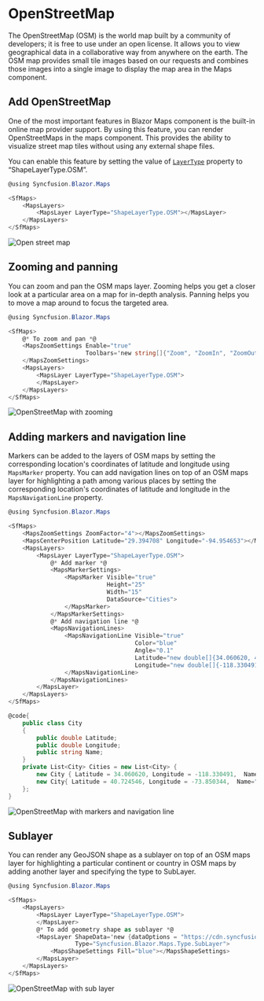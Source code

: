 # OpenStreetMap

The OpenStreetMap (OSM) is the world map built by a community of developers; it is free to use under an open license. It allows you to view geographical data in a collaborative way from anywhere on the earth. The OSM map provides small tile images based on our requests and combines those images into a single image to display the map area in the Maps component.

## Add OpenStreetMap

One of the most important features in Blazor Maps component is the built-in online map provider support. By using this feature, you can render OpenStreetMaps in the maps component. This provides the ability to visualize street map tiles without using any external shape files.

You can enable this feature by setting the value of [`LayerType`](https://help.syncfusion.com/cr/aspnetcore-blazor/Syncfusion.Blazor.Maps.ShapeLayerType.html) property to “ShapeLayerType.OSM”.

```csharp
@using Syncfusion.Blazor.Maps

<SfMaps>
    <MapsLayers>
        <MapsLayer LayerType="ShapeLayerType.OSM"></MapsLayer>
    </MapsLayers>
</SfMaps>
```

![Open street map](../images/MapProviders/OSM.png)

## Zooming and panning

You can zoom and pan the OSM maps layer. Zooming helps you get a closer look at a particular area on a map for in-depth analysis. Panning helps you to move a map around to focus the targeted area.

```csharp
@using Syncfusion.Blazor.Maps

<SfMaps>
    @* To zoom and pan *@
    <MapsZoomSettings Enable="true"
                      Toolbars='new string[]{"Zoom", "ZoomIn", "ZoomOut", "Pan", "Reset" }'>
    </MapsZoomSettings>
    <MapsLayers>
        <MapsLayer LayerType="ShapeLayerType.OSM">
        </MapsLayer>
    </MapsLayers>
</SfMaps>
```

![OpenStreetMap with zooming](../images/MapProviders/osm-zooming.gif)

## Adding markers and navigation line

Markers can be added to the layers of OSM maps by setting the corresponding location's coordinates of latitude and longitude using `MapsMarker` property. You can add navigation lines on top of an OSM maps layer for highlighting a path among various places by setting the corresponding location's coordinates of latitude and longitude in the `MapsNavigationLine` property.

```csharp
@using Syncfusion.Blazor.Maps

<SfMaps>
    <MapsZoomSettings ZoomFactor="4"></MapsZoomSettings>
    <MapsCenterPosition Latitude="29.394708" Longitude="-94.954653"></MapsCenterPosition>
    <MapsLayers>
        <MapsLayer LayerType="ShapeLayerType.OSM">
            @* Add marker *@
            <MapsMarkerSettings>
                <MapsMarker Visible="true"
                            Height="25"
                            Width="15"
                            DataSource="Cities">
                </MapsMarker>
            </MapsMarkerSettings>
            @* Add navigation line *@
            <MapsNavigationLines>
                <MapsNavigationLine Visible="true"
                                    Color="blue"
                                    Angle="0.1"
                                    Latitude="new double[]{34.060620, 40.724546}"
                                    Longitude="new double[]{-118.330491,-73.850344}">
                </MapsNavigationLine>
            </MapsNavigationLines>
        </MapsLayer>
    </MapsLayers>
</SfMaps>

@code{
    public class City
    {
        public double Latitude;
        public double Longitude;
        public string Name;
    }
    private List<City> Cities = new List<City> {
        new City { Latitude = 34.060620, Longitude = -118.330491,  Name="California" },
        new City{ Latitude = 40.724546, Longitude = -73.850344,  Name="New York"}
    };
}
```

![OpenStreetMap with markers and navigation line](../images/MapProviders/marker-and-line.png)

## Sublayer

You can render any GeoJSON shape as a sublayer on top of an OSM maps layer for highlighting a particular continent or country in OSM maps by adding another layer and specifying the type to SubLayer.

```csharp
@using Syncfusion.Blazor.Maps

<SfMaps>
    <MapsLayers>
        <MapsLayer LayerType="ShapeLayerType.OSM">
        </MapsLayer>
        @* To add geometry shape as sublayer *@
        <MapsLayer ShapeData='new {dataOptions = "https://cdn.syncfusion.com/maps/map-data/africa.json"}'
                   Type="Syncfusion.Blazor.Maps.Type.SubLayer">
            <MapsShapeSettings Fill="blue"></MapsShapeSettings>
        </MapsLayer>
    </MapsLayers>
</SfMaps>
```

![OpenStreetMap with sub layer](../images/MapProviders/sublayer.png)